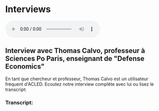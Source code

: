 # Interviews

<audio controls>
  <source src="interview_thomas_calvo.mp3" type="audio/mp3">
</audio>


## Interview avec Thomas Calvo, professeur à Sciences Po Paris, enseignant de "Defense Economics"

En tant que chercheur et professeur, Thomas Calvo est un utilisateur fréquent d'ACLED. Ecoutez notre interview complète avec lui ou lisez le transcript: 



### Transcript: 


